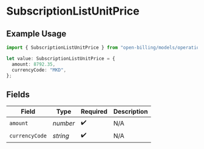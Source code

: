 # SubscriptionListUnitPrice

## Example Usage

```typescript
import { SubscriptionListUnitPrice } from "open-billing/models/operations";

let value: SubscriptionListUnitPrice = {
  amount: 8792.35,
  currencyCode: "MKD",
};
```

## Fields

| Field              | Type               | Required           | Description        |
| ------------------ | ------------------ | ------------------ | ------------------ |
| `amount`           | *number*           | :heavy_check_mark: | N/A                |
| `currencyCode`     | *string*           | :heavy_check_mark: | N/A                |